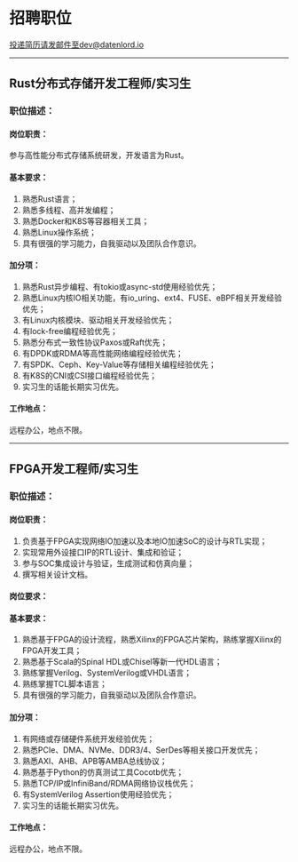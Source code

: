 # 招聘职位

投递简历请发邮件至dev@datenlord.io

---

## Rust分布式存储开发工程师/实习生

### 职位描述：

#### 岗位职责：

参与高性能分布式存储系统研发，开发语言为Rust。

#### 基本要求：

1. 熟悉Rust语言；
2. 熟悉多线程、高并发编程；
3. 熟悉Docker和K8S等容器相关工具；
4. 熟悉Linux操作系统；
5. 具有很强的学习能力，自我驱动以及团队合作意识。

#### 加分项：

1. 熟悉Rust异步编程、有tokio或async-std使用经验优先；
2. 熟悉Linux内核IO相关功能，有io_uring、ext4、FUSE、eBPF相关开发经验优先；
3. 有Linux内核模块、驱动相关开发经验优先；
4. 有lock-free编程经验优先；
5. 熟悉分布式一致性协议Paxos或Raft优先；
6. 有DPDK或RDMA等高性能网络编程经验优先；
7. 有SPDK、Ceph、Key-Value等存储相关编程经验优先；
8. 有K8S的CNI或CSI接口编程经验优先；
9. 实习生的话能长期实习优先。 

#### 工作地点：

远程办公，地点不限。

---

## FPGA开发工程师/实习生

### 职位描述：

#### 岗位职责：
1. 负责基于FPGA实现网络IO加速以及本地IO加速SoC的设计与RTL实现；
2. 实现常用外设接口IP的RTL设计、集成和验证；
3. 参与SOC集成设计与验证，生成测试和仿真向量；
4. 撰写相关设计文档。

#### 岗位要求：

#### 基本要求：

1. 熟悉基于FPGA的设计流程，熟悉Xilinx的FPGA芯片架构，熟练掌握Xilinx的FPGA开发工具；
2. 熟悉基于Scala的Spinal HDL或Chisel等新一代HDL语言；
3. 熟练掌握Verilog、SystemVerilog或VHDL语言；
4. 熟练掌握TCL脚本语言；
5. 具有很强的学习能力，自我驱动以及团队合作意识。

#### 加分项：

1. 有网络或存储硬件系统开发经验优先；
2. 熟悉PCIe、DMA、NVMe、DDR3/4、SerDes等相关接口开发优先；
3. 熟悉AXI、AHB、APB等AMBA总线协议；
4. 熟悉基于Python的仿真测试工具Cocotb优先；
5. 熟悉TCP/IP或InfiniBand/RDMA网络协议栈优先；
6. 有SystemVerilog Assertion使用经验优先；
7. 实习生的话能长期实习优先。

#### 工作地点：

远程办公，地点不限。
